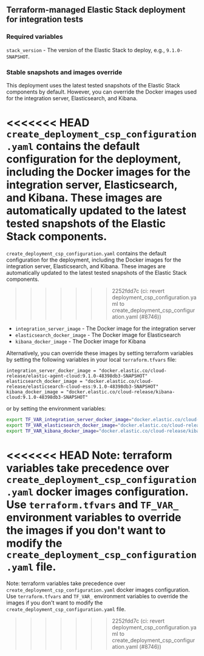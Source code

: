 ## Terraform-managed Elastic Stack deployment for integration tests 

### Required variables
`stack_version` - The version of the Elastic Stack to deploy, e.g., `9.1.0-SNAPSHOT`.

### Stable snapshots and images override
This deployment uses the latest tested snapshots of the Elastic Stack components by default. However, you can override the Docker images used for the integration server, Elasticsearch, and Kibana.

<<<<<<< HEAD
`create_deployment_csp_configuration.yaml` contains the default configuration for the deployment, including the Docker images for the integration server, Elasticsearch, and Kibana. These images are automatically updated to the latest tested snapshots of the Elastic Stack components. 
=======
`create_deployment_csp_configuration.yaml` contains the default configuration for the deployment, including the Docker images for the integration server, Elasticsearch, and Kibana. These images are automatically updated to the latest tested snapshots of the Elastic Stack components.
>>>>>>> 2252fdd7c (ci: revert deployment_csp_configuration.yaml to create_deployment_csp_configuration.yaml (#8746))
* `integration_server_image` - The Docker image for the integration server
* `elasticsearch_docker_image` - The Docker image for Elasticsearch
* `kibana_docker_image` - The Docker image for Kibana

Alternatively, you can override these images by setting terraform variables by setting the following variables in your local `terraform.tfvars` file:
```hcl
integration_server_docker_image = "docker.elastic.co/cloud-release/elastic-agent-cloud:9.1.0-48398db3-SNAPSHOT"
elasticsearch_docker_image = "docker.elastic.co/cloud-release/elasticsearch-cloud-ess:9.1.0-48398db3-SNAPSHOT"
kibana_docker_image = "docker.elastic.co/cloud-release/kibana-cloud:9.1.0-48398db3-SNAPSHOT"
```

or by setting the environment variables:
```bash
export TF_VAR_integration_server_docker_image="docker.elastic.co/cloud-release/elastic-agent-cloud:9.1.0-48398db3-SNAPSHOT"
export TF_VAR_elasticsearch_docker_image="docker.elastic.co/cloud-release/elasticsearch-cloud-ess:9.1.0-48398db3-SNAPSHOT"
export TF_VAR_kibana_docker_image="docker.elastic.co/cloud-release/kibana-cloud:9.1.0-48398db3-SNAPSHOT"
```

<<<<<<< HEAD
Note: terraform variables take precedence over `create_deployment_csp_configuration.yaml` docker images configuration. Use `terraform.tfvars` and `TF_VAR_` environment variables to override the images if you don't want to modify the `create_deployment_csp_configuration.yaml` file.
=======
Note: terraform variables take precedence over `create_deployment_csp_configuration.yaml` docker images configuration. Use `terraform.tfvars` and `TF_VAR_` environment variables to override the images if you don't want to modify the `create_deployment_csp_configuration.yaml` file.
>>>>>>> 2252fdd7c (ci: revert deployment_csp_configuration.yaml to create_deployment_csp_configuration.yaml (#8746))

